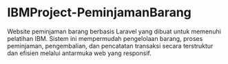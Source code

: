 # IBMProject-PeminjamanBarang
Website peminjaman barang berbasis Laravel yang dibuat untuk memenuhi pelatihan IBM. Sistem ini mempermudah pengelolaan barang, proses peminjaman, pengembalian, dan pencatatan transaksi secara terstruktur dan efisien melalui antarmuka web yang responsif.
